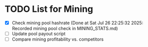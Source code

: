 # TODO List for Mining

- [x] Check mining pool hashrate  (Done at Sat Jul 26 22:25:32 2025: Recorded mining pool check in MINING_STATS.md)
- [ ] Update pool payout script
- [ ] Compare mining profitability vs. competitors